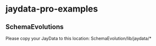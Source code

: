# jaydata-pro-examples

## SchemaEvolutions
Please copy your JayData to this location: SchemaEvolution/lib/jaydata/*
